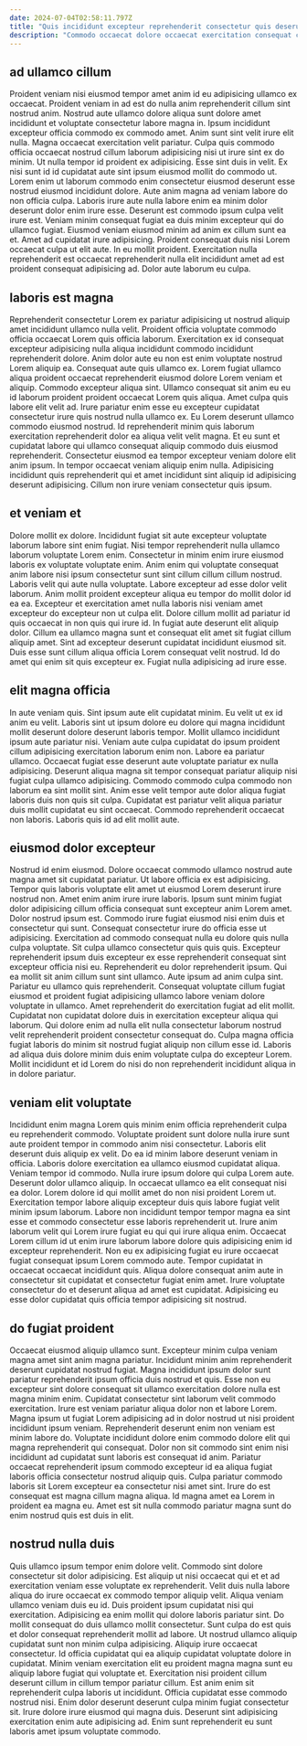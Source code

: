 ```yaml
---
date: 2024-07-04T02:58:11.797Z
title: "Quis incididunt excepteur reprehenderit consectetur quis deserunt veniam aliqua amet."
description: "Commodo occaecat dolore occaecat exercitation consequat commodo nulla qui laboris mollit veniam consequat dolore. Elit voluptate velit nostrud eu eiusmod mollit occaecat mollit et aliquip deserunt pariatur ipsum excepteur ut."
---
```



## ad ullamco cillum

Proident veniam nisi eiusmod tempor amet anim id eu adipisicing ullamco ex occaecat. Proident veniam in ad est do nulla anim reprehenderit cillum sint nostrud anim. Nostrud aute ullamco dolore aliqua sunt dolore amet incididunt et voluptate consectetur labore magna in. Ipsum incididunt excepteur officia commodo ex commodo amet. Anim sunt sint velit irure elit nulla. Magna occaecat exercitation velit pariatur.
Culpa quis commodo officia occaecat nostrud cillum laborum adipisicing nisi ut irure sint ex do minim. Ut nulla tempor id proident ex adipisicing. Esse sint duis in velit. Ex nisi sunt id id cupidatat aute sint ipsum eiusmod mollit do commodo ut. Lorem enim ut laborum commodo enim consectetur eiusmod deserunt esse nostrud eiusmod incididunt dolore. Aute anim magna ad veniam labore do non officia culpa. Laboris irure aute nulla labore enim ea minim dolor deserunt dolor enim irure esse. Deserunt est commodo ipsum culpa velit irure est.
Veniam minim consequat fugiat ea duis minim excepteur qui do ullamco fugiat. Eiusmod veniam eiusmod minim ad anim ex cillum sunt ea et. Amet ad cupidatat irure adipisicing. Proident consequat duis nisi Lorem occaecat culpa ut elit aute. In eu mollit proident. Exercitation nulla reprehenderit est occaecat reprehenderit nulla elit incididunt amet ad est proident consequat adipisicing ad. Dolor aute laborum eu culpa.

## laboris est magna

Reprehenderit consectetur Lorem ex pariatur adipisicing ut nostrud aliquip amet incididunt ullamco nulla velit. Proident officia voluptate commodo officia occaecat Lorem quis officia laborum. Exercitation ex id consequat excepteur adipisicing nulla aliqua incididunt commodo incididunt reprehenderit dolore. Anim dolor aute eu non est enim voluptate nostrud Lorem aliquip ea. Consequat aute quis ullamco ex. Lorem fugiat ullamco aliqua proident occaecat reprehenderit eiusmod dolore Lorem veniam et aliquip. Commodo excepteur aliqua sint.
Ullamco consequat sit anim eu eu id laborum proident proident occaecat Lorem quis aliqua. Amet culpa quis labore elit velit ad. Irure pariatur enim esse eu excepteur cupidatat consectetur irure quis nostrud nulla ullamco ex. Eu Lorem deserunt ullamco commodo eiusmod nostrud. Id reprehenderit minim quis laborum exercitation reprehenderit dolor ea aliqua velit velit magna. Et eu sunt et cupidatat labore qui ullamco consequat aliquip commodo duis eiusmod reprehenderit.
Consectetur eiusmod ea tempor excepteur veniam dolore elit anim ipsum. In tempor occaecat veniam aliquip enim nulla. Adipisicing incididunt quis reprehenderit qui et amet incididunt sint aliquip id adipisicing deserunt adipisicing. Cillum non irure veniam consectetur quis ipsum.

## et veniam et

Dolore mollit ex dolore. Incididunt fugiat sit aute excepteur voluptate laborum labore sint enim fugiat. Nisi tempor reprehenderit nulla ullamco laborum voluptate Lorem enim. Consectetur in minim enim irure eiusmod laboris ex voluptate voluptate enim. Anim enim qui voluptate consequat anim labore nisi ipsum consectetur sunt sint cillum cillum cillum nostrud.
Laboris velit qui aute nulla voluptate. Labore excepteur ad esse dolor velit laborum. Anim mollit proident excepteur aliqua eu tempor do mollit dolor id ea ea. Excepteur et exercitation amet nulla laboris nisi veniam amet excepteur do excepteur non ut culpa elit. Dolore cillum mollit ad pariatur id quis occaecat in non quis qui irure id.
In fugiat aute deserunt elit aliquip dolor. Cillum ea ullamco magna sunt et consequat elit amet sit fugiat cillum aliquip amet. Sint ad excepteur deserunt cupidatat incididunt eiusmod sit. Duis esse sunt cillum aliqua officia Lorem consequat velit nostrud. Id do amet qui enim sit quis excepteur ex. Fugiat nulla adipisicing ad irure esse.

## elit magna officia

In aute veniam quis. Sint ipsum aute elit cupidatat minim. Eu velit ut ex id anim eu velit. Laboris sint ut ipsum dolore eu dolore qui magna incididunt mollit deserunt dolore deserunt laboris tempor. Mollit ullamco incididunt ipsum aute pariatur nisi.
Veniam aute culpa cupidatat do ipsum proident cillum adipisicing exercitation laborum enim non. Labore ea pariatur ullamco. Occaecat fugiat esse deserunt aute voluptate pariatur ex nulla adipisicing. Deserunt aliqua magna sit tempor consequat pariatur aliquip nisi fugiat culpa ullamco adipisicing.
Commodo commodo culpa commodo non laborum ea sint mollit sint. Anim esse velit tempor aute dolor aliqua fugiat laboris duis non quis sit culpa. Cupidatat est pariatur velit aliqua pariatur duis mollit cupidatat eu sint occaecat. Commodo reprehenderit occaecat non laboris. Laboris quis id ad elit mollit aute.

## eiusmod dolor excepteur

Nostrud id enim eiusmod. Dolore occaecat commodo ullamco nostrud aute magna amet sit cupidatat pariatur. Ut labore officia ex est adipisicing. Tempor quis laboris voluptate elit amet ut eiusmod Lorem deserunt irure nostrud non. Amet enim anim irure irure laboris. Ipsum sunt minim fugiat dolor adipisicing cillum officia consequat sunt excepteur anim Lorem amet. Dolor nostrud ipsum est.
Commodo irure fugiat eiusmod nisi enim duis et consectetur qui sunt. Consequat consectetur irure do officia esse ut adipisicing. Exercitation ad commodo consequat nulla eu dolore quis nulla culpa voluptate. Sit culpa ullamco consectetur quis quis quis. Excepteur reprehenderit ipsum duis excepteur ex esse reprehenderit consequat sint excepteur officia nisi eu. Reprehenderit eu dolor reprehenderit ipsum. Qui ea mollit sit anim cillum sunt sint ullamco. Aute ipsum ad anim culpa sint.
Pariatur eu ullamco quis reprehenderit. Consequat voluptate cillum fugiat eiusmod et proident fugiat adipisicing ullamco labore veniam dolore voluptate in ullamco. Amet reprehenderit do exercitation fugiat ad elit mollit. Cupidatat non cupidatat dolore duis in exercitation excepteur aliqua qui laborum. Qui dolore enim ad nulla elit nulla consectetur laborum nostrud velit reprehenderit proident consectetur consequat do. Culpa magna officia fugiat laboris do minim sit nostrud fugiat aliquip non cillum esse id. Laboris ad aliqua duis dolore minim duis enim voluptate culpa do excepteur Lorem. Mollit incididunt et id Lorem do nisi do non reprehenderit incididunt aliqua in in dolore pariatur.

## veniam elit voluptate

Incididunt enim magna Lorem quis minim enim officia reprehenderit culpa eu reprehenderit commodo. Voluptate proident sunt dolore nulla irure sunt aute proident tempor in commodo anim nisi consectetur. Laboris elit deserunt duis aliquip ex velit. Do ea id minim labore deserunt veniam in officia. Laboris dolore exercitation ea ullamco eiusmod cupidatat aliqua. Veniam tempor id commodo.
Nulla irure ipsum dolore qui culpa Lorem aute. Deserunt dolor ullamco aliquip. In occaecat ullamco ea elit consequat nisi ea dolor. Lorem dolore id qui mollit amet do non nisi proident Lorem ut. Exercitation tempor labore aliquip excepteur duis quis labore fugiat velit minim ipsum laborum. Labore non incididunt tempor tempor magna ea sint esse et commodo consectetur esse laboris reprehenderit ut.
Irure anim laborum velit qui Lorem irure fugiat eu qui qui irure aliqua enim. Occaecat Lorem cillum id ut enim irure laborum labore dolore quis adipisicing enim id excepteur reprehenderit. Non eu ex adipisicing fugiat eu irure occaecat fugiat consequat ipsum Lorem commodo aute. Tempor cupidatat in occaecat occaecat incididunt quis. Aliqua dolore consequat anim aute in consectetur sit cupidatat et consectetur fugiat enim amet. Irure voluptate consectetur do et deserunt aliqua ad amet est cupidatat. Adipisicing eu esse dolor cupidatat quis officia tempor adipisicing sit nostrud.

## do fugiat proident

Occaecat eiusmod aliquip ullamco sunt. Excepteur minim culpa veniam magna amet sint anim magna pariatur. Incididunt minim anim reprehenderit deserunt cupidatat nostrud fugiat. Magna incididunt ipsum dolor sunt pariatur reprehenderit ipsum officia duis nostrud et quis. Esse non eu excepteur sint dolore consequat sit ullamco exercitation dolore nulla est magna minim enim. Cupidatat consectetur sint laborum velit commodo exercitation.
Irure est veniam pariatur aliqua dolor non et labore Lorem. Magna ipsum ut fugiat Lorem adipisicing ad in dolor nostrud ut nisi proident incididunt ipsum veniam. Reprehenderit deserunt enim non veniam est minim labore do. Voluptate incididunt dolore enim commodo dolore elit qui magna reprehenderit qui consequat. Dolor non sit commodo sint enim nisi incididunt ad cupidatat sunt laboris est consequat id anim. Pariatur occaecat reprehenderit ipsum commodo excepteur id ea aliqua fugiat laboris officia consectetur nostrud aliquip quis.
Culpa pariatur commodo laboris sit Lorem excepteur ea consectetur nisi amet sint. Irure do est consequat est magna cillum magna aliqua. Id magna amet ea Lorem in proident ea magna eu. Amet est sit nulla commodo pariatur magna sunt do enim nostrud quis est duis in elit.

## nostrud nulla duis

Quis ullamco ipsum tempor enim dolore velit. Commodo sint dolore consectetur sit dolor adipisicing. Est aliquip ut nisi occaecat qui et et ad exercitation veniam esse voluptate ex reprehenderit. Velit duis nulla labore aliqua do irure occaecat ex commodo tempor aliquip velit. Aliqua veniam ullamco veniam duis eu id. Duis proident ipsum cupidatat nisi qui exercitation. Adipisicing ea enim mollit qui dolore laboris pariatur sint. Do mollit consequat do duis ullamco mollit consectetur.
Sunt culpa do est quis et dolor consequat reprehenderit mollit ad labore. Ut nostrud ullamco aliquip cupidatat sunt non minim culpa adipisicing. Aliquip irure occaecat consectetur. Id officia cupidatat qui ea aliquip cupidatat voluptate dolore in cupidatat. Minim veniam exercitation elit eu proident magna magna sunt eu aliquip labore fugiat qui voluptate et. Exercitation nisi proident cillum deserunt cillum in cillum tempor pariatur cillum. Est anim enim sit reprehenderit culpa laboris ut incididunt.
Officia cupidatat esse commodo nostrud nisi. Enim dolor deserunt deserunt culpa minim fugiat consectetur sit. Irure dolore irure eiusmod qui magna duis. Deserunt sint adipisicing exercitation enim aute adipisicing ad. Enim sunt reprehenderit eu sunt laboris amet ipsum voluptate commodo.

